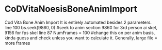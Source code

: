 # CoDVitaNoesisBoneAnimImport
Cod Vita Bone Anim Import
It is entirely automated besides 2  parameters.
line 100 bs.seek(9860, 0) #seek to anim section 9860 for 3rd person ai skel, 9156 for fps skel
line 87 NumFrames = 100 #change this on per anim basis, kinda guess and check unless you want to calculate it. Generally, large file = more frames
